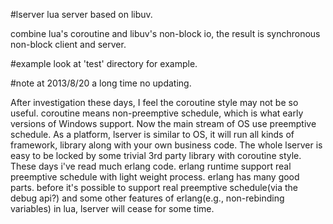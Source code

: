 #lserver
lua server based on libuv.

combine lua's coroutine and libuv's non-block io, the result is synchronous non-block client and server.

#example
look at 'test' directory for example.

#note at 2013/8/20
a long time no updating.

After investigation these days, I feel the coroutine style may not be so useful. coroutine means non-preemptive
schedule, which is what early versions of Windows support. Now the main stream of OS use preemptive schedule.
As a platform, lserver is similar to OS, it will run all kinds of framework, library along with your own
business code. The whole lserver is easy to be locked by some trivial 3rd party library with coroutine style.
These days i've read much erlang code. erlang runtime support real preemptive schedule with light weight process.
erlang has many good parts. before it's possible to support real preemptive schedule(via the debug api?) and some
other features of erlang(e.g., non-rebinding variables) in lua, lserver will cease for some time.
